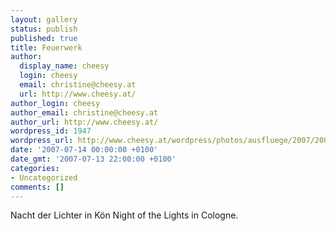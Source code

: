 ```yaml
---
layout: gallery
status: publish
published: true
title: Feuerwerk
author:
  display_name: cheesy
  login: cheesy
  email: christine@cheesy.at
  url: http://www.cheesy.at/
author_login: cheesy
author_email: christine@cheesy.at
author_url: http://www.cheesy.at/
wordpress_id: 1947
wordpress_url: http://www.cheesy.at/wordpress/photos/ausfluege/2007/2007-07-14/feuerwerk/
date: '2007-07-14 00:00:00 +0100'
date_gmt: '2007-07-13 22:00:00 +0100'
categories:
- Uncategorized
comments: []
---
```

<!--:de-->Nacht der Lichter in Kön
<!--:--><!--:en-->Night of the Lights in Cologne.
<!--:-->
